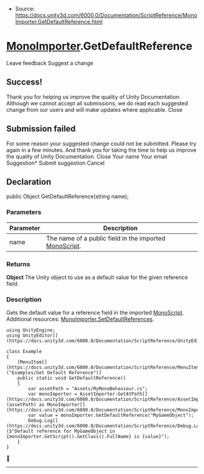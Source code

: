 * Source: https://docs.unity3d.com/6000.0/Documentation/ScriptReference/MonoImporter.GetDefaultReference.html

#  [MonoImporter](https://docs.unity3d.com/6000.0/Documentation/ScriptReference/MonoImporter.html).GetDefaultReference
Leave feedback
Suggest a change
## Success!
Thank you for helping us improve the quality of Unity Documentation. Although we cannot accept all submissions, we do read each suggested change from our users and will make updates where applicable.
Close
## Submission failed
For some reason your suggested change could not be submitted. Please <a>try again</a> in a few minutes. And thank you for taking the time to help us improve the quality of Unity Documentation.
Close
Your name Your email Suggestion* Submit suggestion
Cancel
## Declaration
public Object GetDefaultReference(string name); 
### Parameters
Parameter | Description  
---|---  
name | The name of a public field in the imported [MonoScript](https://docs.unity3d.com/6000.0/Documentation/ScriptReference/MonoScript.html).  
### Returns
**Object** The Unity object to use as a default value for the given reference field. 
### Description
Gets the default value for a reference field in the imported [MonoScript](https://docs.unity3d.com/6000.0/Documentation/ScriptReference/MonoScript.html).
Additional resources: [MonoImporter.SetDefaultReferences](https://docs.unity3d.com/6000.0/Documentation/ScriptReference/MonoImporter.SetDefaultReferences.html).
```
using UnityEngine;
using UnityEditor[](https://docs.unity3d.com/6000.0/Documentation/ScriptReference/UnityEditor.html);  
  
class Example
{
    [MenuItem[](https://docs.unity3d.com/6000.0/Documentation/ScriptReference/MenuItem.html)("Examples/Get Default Reference")]
    public static void GetDefaultReference()
    {
        var assetPath = "Assets/MyMonoBehaviour.cs";
        var monoImporter = AssetImporter.GetAtPath[](https://docs.unity3d.com/6000.0/Documentation/ScriptReference/AssetImporter.GetAtPath.html)(assetPath) as MonoImporter[](https://docs.unity3d.com/6000.0/Documentation/ScriptReference/MonoImporter.html);
        var value = monoImporter.GetDefaultReference("MyGameObject");
        Debug.Log[](https://docs.unity3d.com/6000.0/Documentation/ScriptReference/Debug.Log.html)($"Default reference for MyGameObject in {monoImporter.GetScript().GetClass().FullName} is {value}");
    }
}

```

* * *
